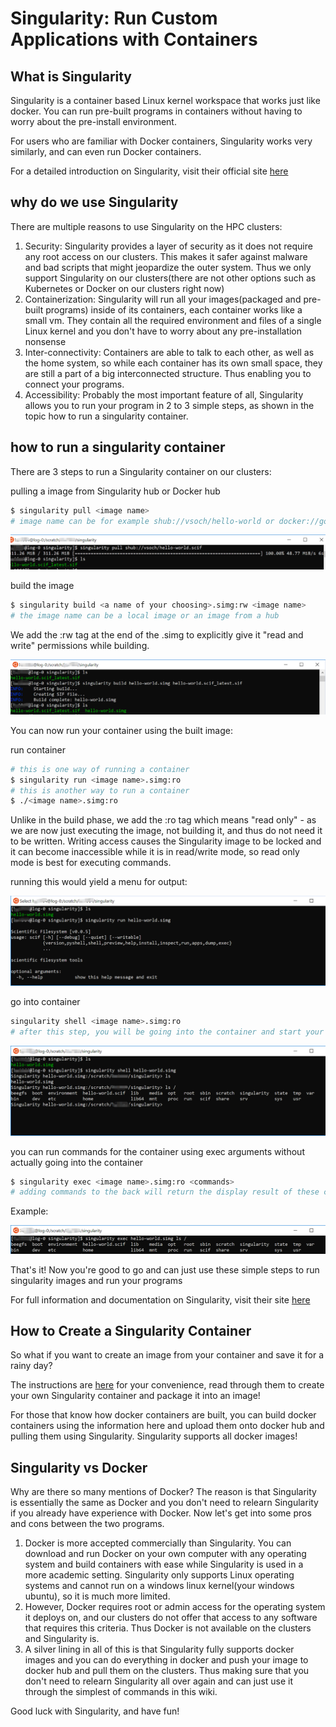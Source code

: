 # Singularity: Run Custom Applications with Containers

## What is Singularity
Singularity is a container based Linux kernel workspace that works just like docker.  You can run pre-built programs in containers without having to worry about the pre-install environment.

For users who are familiar with Docker containers, Singularity works very similarly, and can even run Docker containers.

For a detailed introduction on Singularity, visit their official site [here](https://apptainer.org/documentation/)

## why do we use Singularity
There are multiple reasons to use Singularity on the HPC clusters:
1.  Security: Singularity provides a layer of security as it does not require any root access on our clusters. This makes it safer against malware and bad scripts that might jeopardize the outer system. Thus we only support Singularity on our clusters(there are not other options such as Kubernetes or Docker on our clusters right now)
2.  Containerization: Singularity will run all your images(packaged and pre-built programs) inside of its containers, each container works like a small vm. They contain all the required environment and files of a single Linux kernel and you don't have to worry about any pre-installation nonsense
3.  Inter-connectivity: Containers are able to talk to each other, as well as the home system, so while each container has its own small space, they are still a part of a big interconnected structure. Thus enabling you to connect your programs.
4.  Accessibility: Probably the most important feature of all, Singularity allows you to run your program in 2 to 3 simple steps, as shown in the topic how to run a singularity container. 

## how to run a singularity container
There are 3 steps to run a Singularity container on our clusters:

pulling a image from Singularity hub or Docker hub
```sh
$ singularity pull <image name>
# image name can be for example shub://vsoch/hello-world or docker://godlovedc/lolcow
``` 

![singularity1](./static/singularity1.png)

build the image
```sh
$ singularity build <a name of your choosing>.simg:rw <image name>
# the image name can be a local image or an image from a hub
```
We add the :rw tag at the end of the .simg to explicitly give it "read and write" permissions while building.

![singularity2](./static/singularity2.png)

You can now run your container using the built image:

run container
```sh
# this is one way of running a container
$ singularity run <image name>.simg:ro
# this is another way to run a container
$ ./<image name>.simg:ro
```

Unlike in the build phase, we add the :ro tag which means "read only" - as we are now just executing the image, not building it, and thus do not need it to be written. Writing access causes the Singularity image to be locked and it can become inaccessible while it is in read/write mode, so read only mode is best for executing commands.

running this would yield a menu for output:

![singularity3](./static/singularity3.png)

go into container
```sh
singularity shell <image name>.simg:ro
# after this step, you will be going into the container and start your programming
```

![singularity4](./static/singularity4.png)

you can run commands for the container using exec arguments without actually going into the container
```sh
$ singularity exec <image name>.simg:ro <commands>
# adding commands to the back will return the display result of these commands in the container without actually going into the container
```

Example:

![singularity5](./static/singularity5.png)

That's it! Now you're good to go and can just use these simple steps to run singularity images and run your programs

For full information and documentation on Singularity, visit their site [here](https://sylabs.io/docs/)

## How to Create a Singularity Container
So what if you want to create an image from your container and save it for a rainy day?

The instructions are [here](https://apptainer.org/documentation/) for your convenience, read through them to create your own Singularity container and package it into an image!

For those that know how docker containers are built, you can build docker containers using the information here and upload them onto docker hub and pulling them using Singularity. Singularity supports all docker images!

## Singularity vs Docker
Why are there so many mentions of Docker? The reason is that Singularity is essentially the same as Docker and you don't need to relearn Singularity if you already have experience with Docker. Now let's get into some pros and cons between the two programs.
1.  Docker is more accepted commercially than Singularity. You can download and run Docker on your own computer with any operating system and build containers with ease while Singularity is used in a more academic setting. Singularity only supports Linux operating systems and cannot run on a windows linux kernel(your windows ubuntu), so it is much more limited.
2.  However, Docker requires root or admin access for the operating system it deploys on, and our clusters do not offer that access to any software that requires this criteria. Thus Docker is not available on the clusters and Singularity is.
3.  A silver lining in all of this is that Singularity fully supports docker images and you can do everything in docker and push your image to docker hub and pull them on the clusters. Thus making sure that you don't need to relearn Singularity all over again and can just use it through the simplest of commands in this wiki.

Good luck with Singularity, and have fun!

